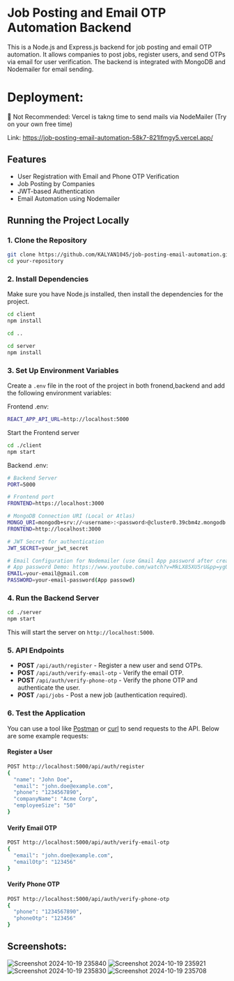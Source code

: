 # Job Posting and Email OTP Automation Backend

This is a Node.js and Express.js backend for job posting and email OTP automation. It allows companies to post jobs, register users, and send OTPs via email for user verification. The backend is integrated with MongoDB and Nodemailer for email sending.

# Deployment:
🔴 Not Recommended: Vercel is takng time to send mails via NodeMailer (Try on your own free time)

Link: https://job-posting-email-automation-58k7-821lfmgy5.vercel.app/

## Features
- User Registration with Email and Phone OTP Verification
- Job Posting by Companies
- JWT-based Authentication
- Email Automation using Nodemailer

## Running the Project Locally

### 1. Clone the Repository
```bash
git clone https://github.com/KALYAN1045/job-posting-email-automation.git
cd your-repository
```

### 2. Install Dependencies
Make sure you have Node.js installed, then install the dependencies for the project.

```bash
cd client
npm install

cd ..

cd server
npm install
```

### 3. Set Up Environment Variables

Create a `.env` file in the root of the project in both fronend,backend and add the following environment variables:

Frontend .env:

```bash
REACT_APP_API_URL=http://localhost:5000
```

Start the Frontend server

```bash
cd ./client
npm start
```

Backend .env:

```bash
# Backend Server
PORT=5000

# Frontend port
FRONTEND=https://localhost:3000 

# MongoDB Connection URI (Local or Atlas)
MONGO_URI=mongodb+srv://<username>:<password>@cluster0.39cbm4z.mongodb.net/<dbname>?retryWrites=true&w=majority&appName=Cluster0
FRONTEND=http://localhost:3000

# JWT Secret for authentication
JWT_SECRET=your_jwt_secret

# Email Configuration for Nodemailer (use Gmail App password after creating 2FA )
# App password Demo: https://www.youtube.com/watch?v=MkLX85XU5rU&pp=ygUkaG93IHRvIGNyZWF0ZSBhbiBnb29nbGUgYXBwIHBhc3N3b3Jk
EMAIL=your-email@gmail.com
PASSWORD=your-email-password(App passowd)
```

### 4. Run the Backend Server

```bash
cd ./server
npm start
```

This will start the server on `http://localhost:5000`.

### 5. API Endpoints

- **POST** `/api/auth/register` - Register a new user and send OTPs.
- **POST** `/api/auth/verify-email-otp` - Verify the email OTP.
- **POST** `/api/auth/verify-phone-otp` - Verify the phone OTP and authenticate the user.
- **POST** `/api/jobs` - Post a new job (authentication required).

### 6. Test the Application

You can use a tool like [Postman](https://www.postman.com/) or [curl](https://curl.se/) to send requests to the API. Below are some example requests:

#### Register a User
```bash
POST http://localhost:5000/api/auth/register
{
  "name": "John Doe",
  "email": "john.doe@example.com",
  "phone": "1234567890",
  "companyName": "Acme Corp",
  "employeeSize": "50"
}
```

#### Verify Email OTP
```bash
POST http://localhost:5000/api/auth/verify-email-otp
{
  "email": "john.doe@example.com",
  "emailOtp": "123456"
}
```

#### Verify Phone OTP
```bash
POST http://localhost:5000/api/auth/verify-phone-otp
{
  "phone": "1234567890",
  "phoneOtp": "123456"
}
```

## Screenshots:
![Screenshot 2024-10-19 235840](https://github.com/user-attachments/assets/faf8bb17-392a-407a-aa80-1885f7dd7361)
![Screenshot 2024-10-19 235921](https://github.com/user-attachments/assets/4166e1dc-bc8e-4015-ad3b-af8da551300e)
![Screenshot 2024-10-19 235830](https://github.com/user-attachments/assets/b774c3b0-3d24-4b3e-8815-079a230d43ab)
![Screenshot 2024-10-19 235708](https://github.com/user-attachments/assets/91ca5cb0-97b2-457e-acc5-78563f062e6b)

